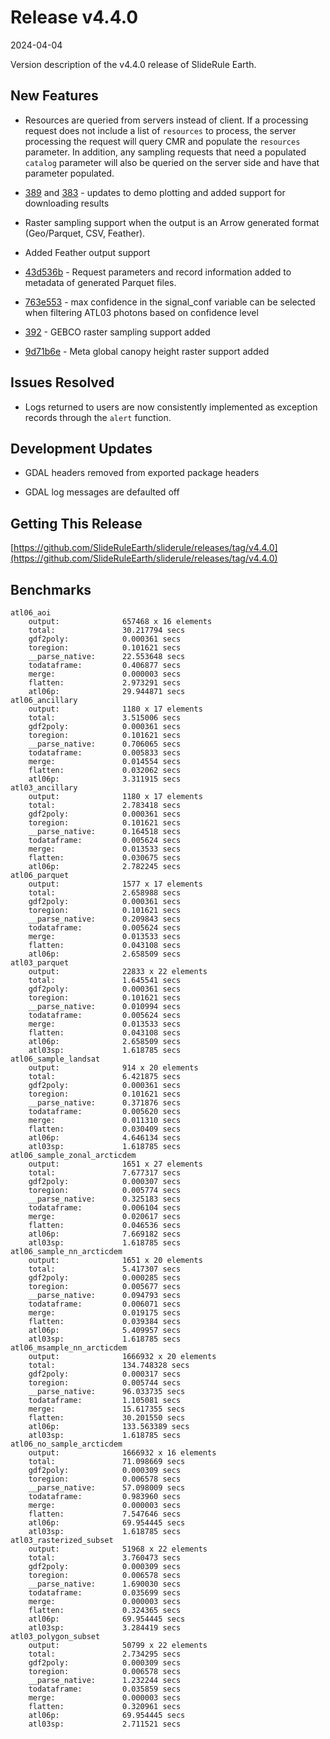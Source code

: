 # Release v4.4.0

2024-04-04

Version description of the v4.4.0 release of SlideRule Earth.

## New Features

* Resources are queried from servers instead of client. If a processing request does not include a list of `resources` to process, the server processing the request will query CMR and populate the `resources` parameter.  In addition, any sampling requests that need a populated `catalog` parameter will also be queried on the server side and have that parameter populated.

* [389](https://github.com/SlideRuleEarth/sliderule/pull/389) and [383](https://github.com/SlideRuleEarth/sliderule/pull/383) - updates to demo plotting and added support for downloading results

* Raster sampling support when the output is an Arrow generated format (Geo/Parquet, CSV, Feather).

* Added Feather output support

* [43d536b](https://github.com/SlideRuleEarth/sliderule/commit/43d536b690ac4fe8337634980092bbf164ece366) - Request parameters and record information added to metadata of generated Parquet files.

* [763e553](https://github.com/SlideRuleEarth/sliderule/commit/763e5537d23483601535f622d9386f93456ba967) - max confidence in the signal_conf variable can be selected when filtering ATL03 photons based on confidence level

* [392](https://github.com/SlideRuleEarth/sliderule/pull/392) - GEBCO raster sampling support added

* [9d71b6e](https://github.com/SlideRuleEarth/sliderule/commit/9d71b6ef8da004c18a2a40f18035ad3eb3d36b66) - Meta global canopy height raster support added

## Issues Resolved

* Logs returned to users are now consistently implemented as exception records through the `alert` function.

## Development Updates

* GDAL headers removed from exported package headers

* GDAL log messages are defaulted off

## Getting This Release

[https://github.com/SlideRuleEarth/sliderule/releases/tag/v4.4.0](https://github.com/SlideRuleEarth/sliderule/releases/tag/v4.4.0)

## Benchmarks
```
atl06_aoi
	output:              657468 x 16 elements
	total:               30.217794 secs
	gdf2poly:            0.000361 secs
	toregion:            0.101621 secs
	__parse_native:      22.553648 secs
	todataframe:         0.406877 secs
	merge:               0.000003 secs
	flatten:             2.973291 secs
	atl06p:              29.944871 secs
atl06_ancillary
	output:              1180 x 17 elements
	total:               3.515006 secs
	gdf2poly:            0.000361 secs
	toregion:            0.101621 secs
	__parse_native:      0.706065 secs
	todataframe:         0.005833 secs
	merge:               0.014554 secs
	flatten:             0.032062 secs
	atl06p:              3.311915 secs
atl03_ancillary
	output:              1180 x 17 elements
	total:               2.783418 secs
	gdf2poly:            0.000361 secs
	toregion:            0.101621 secs
	__parse_native:      0.164518 secs
	todataframe:         0.005624 secs
	merge:               0.013533 secs
	flatten:             0.030675 secs
	atl06p:              2.782245 secs
atl06_parquet
	output:              1577 x 17 elements
	total:               2.658988 secs
	gdf2poly:            0.000361 secs
	toregion:            0.101621 secs
	__parse_native:      0.209843 secs
	todataframe:         0.005624 secs
	merge:               0.013533 secs
	flatten:             0.043108 secs
	atl06p:              2.658509 secs
atl03_parquet
	output:              22833 x 22 elements
	total:               1.645541 secs
	gdf2poly:            0.000361 secs
	toregion:            0.101621 secs
	__parse_native:      0.010994 secs
	todataframe:         0.005624 secs
	merge:               0.013533 secs
	flatten:             0.043108 secs
	atl06p:              2.658509 secs
	atl03sp:             1.618785 secs
atl06_sample_landsat
	output:              914 x 20 elements
	total:               6.421875 secs
	gdf2poly:            0.000361 secs
	toregion:            0.101621 secs
	__parse_native:      0.371876 secs
	todataframe:         0.005620 secs
	merge:               0.011310 secs
	flatten:             0.030409 secs
	atl06p:              4.646134 secs
	atl03sp:             1.618785 secs
atl06_sample_zonal_arcticdem
	output:              1651 x 27 elements
	total:               7.677317 secs
	gdf2poly:            0.000307 secs
	toregion:            0.005774 secs
	__parse_native:      0.325183 secs
	todataframe:         0.006104 secs
	merge:               0.020617 secs
	flatten:             0.046536 secs
	atl06p:              7.669182 secs
	atl03sp:             1.618785 secs
atl06_sample_nn_arcticdem
	output:              1651 x 20 elements
	total:               5.417307 secs
	gdf2poly:            0.000285 secs
	toregion:            0.005677 secs
	__parse_native:      0.094793 secs
	todataframe:         0.006071 secs
	merge:               0.019175 secs
	flatten:             0.039384 secs
	atl06p:              5.409957 secs
	atl03sp:             1.618785 secs
atl06_msample_nn_arcticdem
	output:              1666932 x 20 elements
	total:               134.748328 secs
	gdf2poly:            0.000317 secs
	toregion:            0.005744 secs
	__parse_native:      96.033735 secs
	todataframe:         1.105081 secs
	merge:               15.617355 secs
	flatten:             30.201550 secs
	atl06p:              133.563389 secs
	atl03sp:             1.618785 secs
atl06_no_sample_arcticdem
	output:              1666932 x 16 elements
	total:               71.098669 secs
	gdf2poly:            0.000309 secs
	toregion:            0.006578 secs
	__parse_native:      57.098009 secs
	todataframe:         0.983960 secs
	merge:               0.000003 secs
	flatten:             7.547646 secs
	atl06p:              69.954445 secs
	atl03sp:             1.618785 secs
atl03_rasterized_subset
	output:              51968 x 22 elements
	total:               3.760473 secs
	gdf2poly:            0.000309 secs
	toregion:            0.006578 secs
	__parse_native:      1.690030 secs
	todataframe:         0.035699 secs
	merge:               0.000003 secs
	flatten:             0.324365 secs
	atl06p:              69.954445 secs
	atl03sp:             3.284419 secs
atl03_polygon_subset
	output:              50799 x 22 elements
	total:               2.734295 secs
	gdf2poly:            0.000309 secs
	toregion:            0.006578 secs
	__parse_native:      1.232244 secs
	todataframe:         0.035859 secs
	merge:               0.000003 secs
	flatten:             0.320961 secs
	atl06p:              69.954445 secs
	atl03sp:             2.711521 secs
```